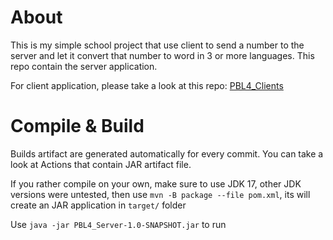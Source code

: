 # About
This is my simple school project that use client to send a number to the server and let it convert that number to word in 3 or more languages. This repo contain the server application.

For client application, please take a look at this repo: [PBL4_Clients](https://github.com/VuXuanHoang2003/PBL4_Clients)

# Compile & Build
Builds artifact are generated automatically for every commit. You can take a look at Actions that contain JAR artifact file.

If you rather compile on your own, make sure to use JDK 17, other JDK versions were untested, then use `mvn -B package --file pom.xml`, its will create an JAR application in `target/` folder

Use `java -jar PBL4_Server-1.0-SNAPSHOT.jar` to run


